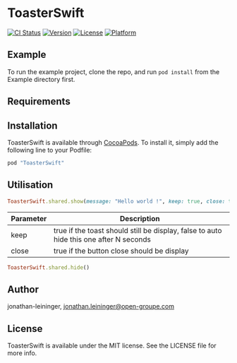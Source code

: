# ToasterSwift

[![CI Status](http://img.shields.io/travis/jonathan-leininger/ToasterSwift.svg?style=flat)](https://travis-ci.org/jonathan-leininger/ToasterSwift)
[![Version](https://img.shields.io/cocoapods/v/ToasterSwift.svg?style=flat)](http://cocoapods.org/pods/ToasterSwift)
[![License](https://img.shields.io/cocoapods/l/ToasterSwift.svg?style=flat)](http://cocoapods.org/pods/ToasterSwift)
[![Platform](https://img.shields.io/cocoapods/p/ToasterSwift.svg?style=flat)](http://cocoapods.org/pods/ToasterSwift)

## Example

To run the example project, clone the repo, and run `pod install` from the Example directory first.

## Requirements

## Installation

ToasterSwift is available through [CocoaPods](http://cocoapods.org). To install
it, simply add the following line to your Podfile:

```ruby
pod "ToasterSwift"
``````

## Utilisation

```ruby
ToasterSwift.shared.show(message: "Hello world !", keep: true, close: true)
``````
    
| Parameter | Description |
| ------ | ------ |
| keep | true if the toast should still be display, false to auto hide this one after N seconds |
| close | true if the button close should be display |


```ruby
ToasterSwift.shared.hide()
``````

## Author

jonathan-leininger, jonathan.leininger@open-groupe.com

## License

ToasterSwift is available under the MIT license. See the LICENSE file for more info.
